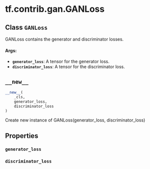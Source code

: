 <div itemscope itemtype="http://developers.google.com/ReferenceObject">
<meta itemprop="name" content="tf.contrib.gan.GANLoss" />
<meta itemprop="path" content="Stable" />
<meta itemprop="property" content="generator_loss"/>
<meta itemprop="property" content="discriminator_loss"/>
<meta itemprop="property" content="__new__"/>
</div>

# tf.contrib.gan.GANLoss

## Class `GANLoss`



GANLoss contains the generator and discriminator losses.

#### Args:

* <b>`generator_loss`</b>: A tensor for the generator loss.
* <b>`discriminator_loss`</b>: A tensor for the discriminator loss.

<h2 id="__new__"><code>__new__</code></h2>

``` python
__new__(
    _cls,
    generator_loss,
    discriminator_loss
)
```

Create new instance of GANLoss(generator_loss, discriminator_loss)



## Properties

<h3 id="generator_loss"><code>generator_loss</code></h3>



<h3 id="discriminator_loss"><code>discriminator_loss</code></h3>





